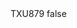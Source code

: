 <?xml version="1.0" encoding="UTF-8"?>
<CustomMetadata xmlns="http://soap.sforce.com/2006/04/metadata">
    <label>TXU879</label>
    <protected>false</protected>
</CustomMetadata>
